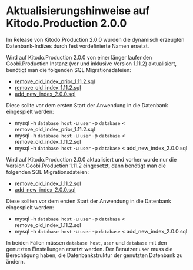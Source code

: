 # Aktualisierungshinweise auf Kitodo.Production 2.0.0

Im Release von Kitodo.Production 2.0.0 wurden die dynamisch erzeugten Datenbank-Indizes durch fest vordefinierte Namen ersetzt.

Wird auf Kitodo.Production 2.0.0 von einer länger laufenden Goobi.Production Instanz (vor und inklusive Version 1.11.2) aktualisiert, benötigt man die folgenden SQL Migrationsdateien:

- [remove_old_index_prior_1.11.2.sql](https://github.com/kitodo/kitodo-production/tree/kitodo-production-2.0.0/Goobi/setup/migrate_index/remove_old_index_prior_1.11.2.sql)
- [remove_old_index_1.11.2.sql](https://github.com/kitodo/kitodo-production/tree/kitodo-production-2.0.0/Goobi/setup/migrate_index/remove_old_index_1.11.2.sql)
- [add_new_index_2.0.0.sql](https://github.com/kitodo/kitodo-production/tree/kitodo-production-2.0.0/Goobi/setup/migrate_index/add_new_index_2.0.0.sql)

Diese sollte vor dem ersten Start der Anwendung in die Datenbank eingespielt werden:

- mysql -h `database host` -u `user` -p `database` < remove_old_index_prior_1.11.2.sql
- mysql -h `database host` -u `user` -p `database` < remove_old_index_1.11.2.sql
- mysql -h `database host` -u `user` -p `database` < add_new_index_2.0.0.sql

Wird auf Kitodo.Production 2.0.0 aktualisiert und vorher wurde nur die Version Goobi.Production 1.11.2 eingesetzt, dann benötigt man die folgenden SQL Migrationsdateien:

- [remove_old_index_1.11.2.sql](https://github.com/kitodo/kitodo-production/tree/kitodo-production-2.0.0/Goobi/setup/migrate_index/remove_old_index_1.11.2.sql)
- [add_new_index_2.0.0.sql](https://github.com/kitodo/kitodo-production/tree/kitodo-production-2.0.0/Goobi/setup/migrate_index/add_new_index_2.0.0.sql)

Diese sollten vor dem ersten Start der Anwendung in die Datenbank eingespielt werden:

- mysql -h `database host` -u `user` -p `database` < remove_old_index_1.11.2.sql
- mysql -h `database host` -u `user` -p `database` < add_new_index_2.0.0.sql

In beiden Fällen müssen `database host`, `user` und `database` mit den genutzten Einstellungen ersetzt werden. Der Benutzer `user` muss die Berechtigung haben, die Datenbankstruktur der genutzten Datenbank zu ändern.
